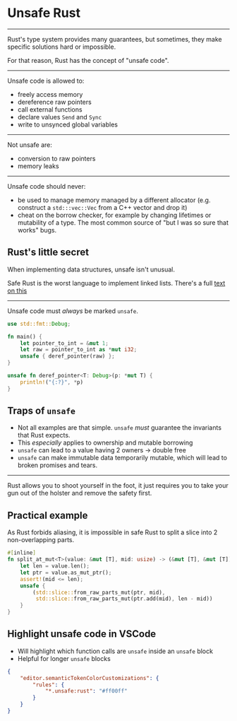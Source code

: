 # Unsafe Rust

---

Rust's type system provides many guarantees, but sometimes, they make specific solutions hard or impossible.

For that reason, Rust has the concept of "unsafe code".

---

Unsafe code is allowed to:

-   freely access memory
-   dereference raw pointers
-   call external functions
-   declare values `Send` and `Sync`
-   write to unsynced global variables

---

Not unsafe are:

-   conversion to raw pointers
-   memory leaks

---

Unsafe code should never:

- be used to manage memory managed by a different allocator (e.g. construct a `std:::vec::Vec` from a C++ vector and drop it)
- cheat on the borrow checker, for example by changing lifetimes or mutability of a type. The most common source of "but I was so sure that works" bugs.

## Rust's little secret

When implementing data structures, unsafe isn't unusual.

Safe Rust is the worst language to implement linked lists. There's a full [text on this](https://rust-unofficial.github.io/too-many-lists/)

---

Unsafe code must *always* be marked `unsafe`.

```rust []
use std::fmt::Debug;

fn main() {
    let pointer_to_int = &mut 1;
    let raw = pointer_to_int as *mut i32;
    unsafe { deref_pointer(raw) };
}

unsafe fn deref_pointer<T: Debug>(p: *mut T) {
    println!("{:?}", *p)
}
```

## Traps of `unsafe`

-   Not all examples are that simple. `unsafe` *must* guarantee the invariants that Rust expects.
-   This *especially* applies to ownership and mutable borrowing
-   `unsafe` can lead to a value having 2 owners -&gt; double free
-   `unsafe` can make immutable data temporarily mutable, which will lead to broken promises and tears.

---

Rust allows you to shoot yourself in the foot, it just requires you to take your gun out of the holster and remove the safety first.

## Practical example

As Rust forbids aliasing, it is impossible in safe Rust to split a slice into 2 non-overlapping parts.

```rust []
#[inline]
fn split_at_mut<T>(value: &mut [T], mid: usize) -> (&mut [T], &mut [T]) {
    let len = value.len();
    let ptr = value.as_mut_ptr();
    assert!(mid <= len);
    unsafe {
        (std::slice::from_raw_parts_mut(ptr, mid),
         std::slice::from_raw_parts_mut(ptr.add(mid), len - mid))
    }
}
```

## Highlight unsafe code in VSCode

* Will highlight which function calls are `unsafe` inside an `unsafe` block
* Helpful for longer `unsafe` blocks

```json
{
    "editor.semanticTokenColorCustomizations": {
        "rules": {
            "*.unsafe:rust": "#ff00ff"
        }
    }
}
```
